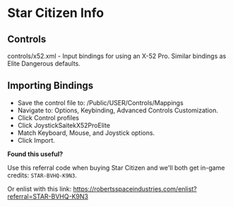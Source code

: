 # Star Citizen Info

## Controls

controls/x52.xml - Input bindings for using an X-52 Pro. Similar bindings as Elite Dangerous defaults.

## Importing Bindings

* Save the control file to: <starcitizen folder>/Public/USER/Controls/Mappings
* Navigate to: Options, Keybinding, Advanced Controls Customization.
* Click Control profiles
* Click JoystickSaitekX52ProElite
* Match Keyboard, Mouse, and Joystick options.
* Click Import.

**Found this useful?**

Use this referral code when buying Star Citizen and we'll both get in-game credits: `STAR-BVHQ-K9N3`.

Or enlist with this link: https://robertsspaceindustries.com/enlist?referral=STAR-BVHQ-K9N3
